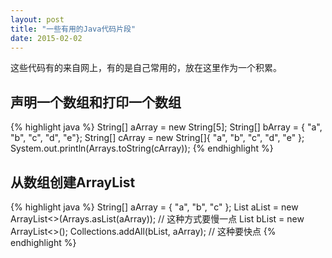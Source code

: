 ```yaml
---
layout: post
title: "一些有用的Java代码片段"
date: 2015-02-02
---
```

这些代码有的来自网上，有的是自己常用的，放在这里作为一个积累。
## 声明一个数组和打印一个数组
{% highlight java %}
String[] aArray = new String[5];
String[] bArray = { "a", "b", "c", "d", "e"};
String[] cArray = new String[]{ "a", "b", "c", "d", "e" };
System.out.println(Arrays.toString(cArray));
{% endhighlight %}
## 从数组创建ArrayList
{% highlight java %}
String[] aArray = { "a", "b", "c" };
List<String> aList = new ArrayList<>(Arrays.asList(aArray)); // 这种方式要慢一点
List<String> bList = new ArrayList<>();
Collections.addAll(bList, aArray); // 这种要快点
{% endhighlight %}
